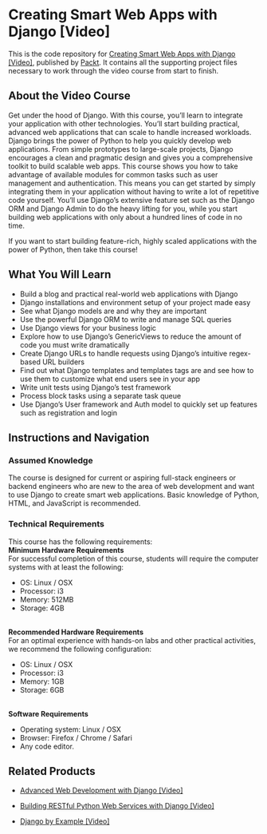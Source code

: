 # Creating Smart Web Apps with Django [Video]
This is the code repository for [Creating Smart Web Apps with Django [Video]](https://www.packtpub.com/application-development/creating-smart-web-apps-django-video?utm_source=github&utm_medium=repository&utm_campaign=9781788830157), published by [Packt](https://www.packtpub.com/?utm_source=github). It contains all the supporting project files necessary to work through the video course from start to finish.
## About the Video Course

Get under the hood of Django. With this course, you’ll learn to integrate your application with other technologies. You’ll start building practical, advanced web applications that can scale to handle increased workloads. Django brings the power of Python to help you quickly develop web applications. From simple prototypes to large-scale projects, Django encourages a clean and pragmatic design and gives you a comprehensive toolkit to build scalable web apps. This course shows you how to take advantage of available modules for common tasks such as user management and authentication. This means you can get started by simply integrating them in your application without having to write a lot of repetitive code yourself. You’ll use Django’s extensive feature set such as the Django ORM and Django Admin to do the heavy lifting for you, while you start building web applications with only about a hundred lines of code in no time.

If you want to start building feature-rich, highly scaled applications with the power of Python, then take this course!

<H2>What You Will Learn</H2>
<DIV class=book-info-will-learn-text>
<UL>
<LI>Build a blog and practical real-world web applications with Django
<LI>Django installations and environment setup of your project made easy
<LI>See what Django models are and why they are important
<LI>Use the powerful Django ORM to write and manage SQL queries
<LI>Use Django views for your business logic
<LI>Explore how to use Django’s GenericViews to reduce the amount of code you must write dramatically
<LI>Create Django URLs to handle requests using Django’s intuitive regex-based URL builders
<LI>Find out what Django templates and templates tags are and see how to use them to customize what end users see in your app
<LI>Write unit tests using Django’s test framework
<LI>Process block tasks using a separate task queue
<LI>Use Django’s User framework and Auth model to quickly set up features such as registration and login </LI></UL></DIV>

## Instructions and Navigation
### Assumed Knowledge
The course is designed for current or aspiring full-stack engineers or backend engineers who are new to the area of web development and want to use Django to create smart web applications. Basic knowledge of Python, HTML, and JavaScript is recommended.
### Technical Requirements

This course has the following requirements:<br/>
<b>Minimum Hardware Requirements</b><br>
For successful completion of this course, students will require the computer systems with at least the following:<ul><li>OS: Linux / OSX</li><li>Processor: i3</li><li>Memory: 512MB</li><li>Storage: 4GB</li></ul><br><b>Recommended Hardware Requirements</b><br>For an optimal experience with hands-on labs and other practical activities, we recommend the following configuration:<ul><li>OS: Linux / OSX</li><li>Processor: i3</li><li>Memory: 1GB</li><li>Storage: 6GB</li></ul><br>
<b>Software Requirements</b><br><ul><li>Operating system: Linux / OSX </li><li>Browser: Firefox / Chrome / Safari</li><li>Any code editor.</li></ul>



## Related Products
* [Advanced Web Development with Django [Video]](https://www.packtpub.com/web-development/advanced-web-development-django-video?utm_source=github&utm_medium=repository&utm_campaign=9781788628587)

* [Building RESTful Python Web Services with Django [Video]](https://www.packtpub.com/application-development/building-restful-python-web-services-django-video?utm_source=github&utm_medium=repository&utm_campaign=9781788620154)

* [Django by Example [Video]](https://www.packtpub.com/application-development/django-example-video?utm_source=github&utm_medium=repository&utm_campaign=9781787283664)
